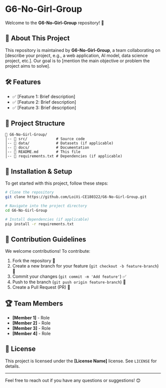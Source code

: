 # G6-No-Girl-Group

Welcome to the **G6-No-Girl-Group** repository! 🚀

## 📌 About This Project
This repository is maintained by **G6-No-Girl-Group**, a team collaborating on [describe your project, e.g., a web application, AI model, data science project, etc.]. Our goal is to [mention the main objective or problem the project aims to solve].

## 🛠️ Features
- ✅ [Feature 1: Brief description]
- ✅ [Feature 2: Brief description]
- ✅ [Feature 3: Brief description]

## 📂 Project Structure
```
📁 G6-No-Girl-Group/
│-- 📁 src/             # Source code
│-- 📁 data/            # Datasets (if applicable)
│-- 📁 docs/            # Documentation
│-- 📄 README.md        # This file
│-- 📄 requirements.txt # Dependencies (if applicable)
```

## 🚀 Installation & Setup
To get started with this project, follow these steps:

```bash
# Clone the repository
git clone https://github.com/LoiVi-CE180322/G6-No-Girl-Group.git

# Navigate into the project directory
cd G6-No-Girl-Group

# Install dependencies (if applicable)
pip install -r requirements.txt
```

## 📢 Contribution Guidelines
We welcome contributions! To contribute:
1. Fork the repository 🍴
2. Create a new branch for your feature (`git checkout -b feature-branch`) 🌱
3. Commit your changes (`git commit -m 'Add feature'`) ✅
4. Push to the branch (`git push origin feature-branch`) 🚀
5. Create a Pull Request (PR) 📩

## 🏆 Team Members
- **[Member 1]** - Role
- **[Member 2]** - Role
- **[Member 3]** - Role
- **[Member 4]** - Role

## 📄 License
This project is licensed under the **[License Name]** license. See `LICENSE` for details.

---

Feel free to reach out if you have any questions or suggestions! 😊
